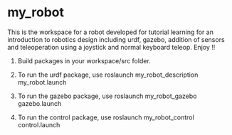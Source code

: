 # my_robot
This is the workspace for a robot developed for tutorial learning for an introduction to robotics design including urdf, gazebo, addition of sensors and teleoperation using a joystick and normal keyboard teleop. Enjoy !!

1. Build packages in your workspace/src folder.

2. To run the urdf package, use roslaunch my_robot_description my_robot.launch

3. To run the gazebo package, use roslaunch my_robot_gazebo gazebo.launch

4. To run the control package, use roslaunch my_robot_control control.launch
